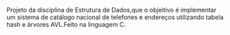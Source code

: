
Projeto da disciplina de Estrutura de Dados,que o objeitivo é implementar um sistema de catálogo nacional de telefones e endereços utilizando tabela hash e árvores AVL.Feito na linguagem C.
